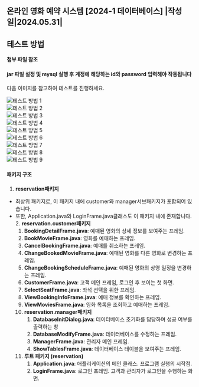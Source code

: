 ﻿
**온라인  영화  예약  시스템**
**[2024-1  데이터베이스]**
|**작성일**|2024\.05.31|
---
## **테스트 방법**
**첨부 파일 참조**
#### jar 파일 설정 및 mysql 실행 후 계정에 해당하는 id와 password 입력해야 작동됩니다
다음 이미지를 참고하여 테스트를 진행하세요.

![테스트 방법 1](img/테스트%20방법_page-0001.jpg)  
![테스트 방법 2](img/테스트%20방법_page-0002.jpg)  
![테스트 방법 3](img/테스트%20방법_page-0003.jpg)  
![테스트 방법 4](img/테스트%20방법_page-0004.jpg)  
![테스트 방법 5](img/테스트%20방법_page-0005.jpg)  
![테스트 방법 6](img/테스트%20방법_page-0006.jpg)  
![테스트 방법 7](img/테스트%20방법_page-0007.jpg)  
![테스트 방법 8](img/테스트%20방법_page-0008.jpg)  
![테스트 방법 9](img/테스트%20방법_page-0009.jpg)


#### 패키지  구조

1. **reservation패키지**
- 최상위  패키지로,  이  패키지  내에  customer와  manager서브패키지가  포함되어  있습니다.
- 또한,  Application.java와  LoginFrame.java클래스도  이  패키지  내에  존재합니다.
  2. **reservation.customer패키지**
     1. **BookingDetailFrame.java**:  예매된  영화의  상세  정보를  보여주는  프레임.
     1. **BookMovieFrame.java**:  영화를  예매하는  프레임.
     1. **CancelBookingFrame.java**:  예매를  취소하는  프레임.
     1. **ChangeBookedMovieFrame.java**:  예매된  영화를  다른  영화로  변경하는  프레임.
     1. **ChangeBookingScheduleFrame.java**:  예매된  영화의  상영  일정을  변경하는  프레임.
     1. **CustomerFrame.java**:  고객  메인  프레임,  로그인  후  보이는  첫  화면.
     1. **SelectSeatFrame.java**:  좌석  선택을  위한  프레임.
     1. **ViewBookingInfoFrame.java**:  예매  정보를  확인하는  프레임.
     1. **ViewMoviesFrame.java**:  영화  목록을  조회하고  예매하는  프레임.
  2. **reservation.manager패키지**
     1. **DatabaseInitDialog.java**:  데이터베이스  초기화를  담당하며  성공  여부를  출력하는  창
     1. **DatabaseModifyFrame.java**:  데이터베이스를  수정하는  프레임.
     1. **ManagerFrame.java**:  관리자  메인  프레임.
     1. **ShowTablesFrame.java**:  데이터베이스  테이블을  보여주는  프레임.
  2. **루트  패키지  (reservation)**
     1. **Application.java**:  애플리케이션의  메인  클래스.  프로그램  실행의  시작점.
     1. **LoginFrame.java**:  로그인  프레임.  고객과  관리자가  로그인을  수행하는  화면.
